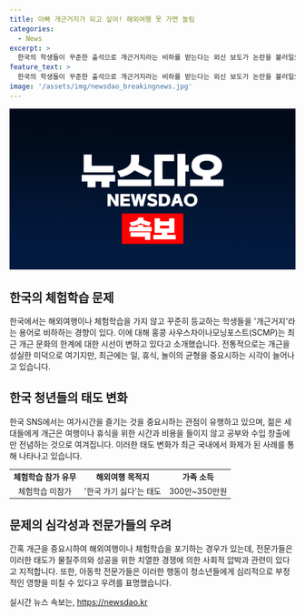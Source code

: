 ```yaml
---
title: 아빠 개근거지가 되고 싶어! 해외여행 못 가면 놀림
categories:
  - News
excerpt: >
  한국의 학생들이 꾸준한 출석으로 개근거지라는 비하를 받는다는 외신 보도가 논란을 불러일으키고 있다. 한국의 개근문화가 변화하고 있음을 지적하며, 개근으로 인해 여가시간이나 휴식을 즐기지 못하는 것을 비판하는 목소리가 커지고 있다. 한 국민은 아이의 해외여행을 위해 결국 자신의 여유 자금을 써야 했으며, 전문가들은 이러한 표현이 물질주의와 사회적 압박으로부터 나온 것으로 판단하고 있다. 아동학 전문가는 이러한 낙인이 평생 동안 남을 수 있다고 경고하고 있다.
feature_text: >
  한국의 학생들이 꾸준한 출석으로 개근거지라는 비하를 받는다는 외신 보도가 논란을 불러일으키고 있다. 한국의 개근문화가 변화하고 있음을 지적하며, 개근으로 인해 여가시간이나 휴식을 즐기지 못하는 것을 비판하는 목소리가 커지고 있다. 한 국민은 아이의 해외여행을 위해 결국 자신의 여유 자금을 써야 했으며, 전문가들은 이러한 표현이 물질주의와 사회적 압박으로부터 나온 것으로 판단하고 있다. 아동학 전문가는 이러한 낙인이 평생 동안 남을 수 있다고 경고하고 있다.
image: '/assets/img/newsdao_breakingnews.jpg'
---
```


<p><img src="/assets/img/newsdao_breakingnews.jpg" alt="implanttips 속보" /></p>

<h2 data-ke-size="size26">한국의 체험학습 문제</h2>

<p data-ke-size="size16">한국에서는 해외여행이나 체험학습을 가지 않고 꾸준히 등교하는 학생들을 '개근거지'라는 용어로 비하하는 경향이 있다. 이에 대해 홍콩 사우스차이나모닝포스트(SCMP)는 최근 개근 문화의 한계에 대한 시선이 변하고 있다고 소개했습니다. 전통적으로는 개근을 성실한 미덕으로 여기지만, 최근에는 일, 휴식, 놀이의 균형을 중요시하는 시각이 늘어나고 있습니다.</p>

<h2 data-ke-size="size26">한국 청년들의 태도 변화</h2>

<p data-ke-size="size16">한국 SNS에서는 여가시간을 즐기는 것을 중요시하는 관점이 유행하고 있으며, 젊은 세대들에게 개근은 여행이나 휴식을 위한 시간과 비용을 들이지 않고 공부와 수입 창출에만 전념하는 것으로 여겨집니다. 이러한 태도 변화가 최근 국내에서 화제가 된 사례를 통해 나타나고 있습니다.</p>

<table>
    <tr>
        <td style="text-align: center; height: 17px;"><b>체험학습 참가 유무</b></td>
        <td style="text-align: center; height: 17px;"><b>해외여행 목적지</b></td>
        <td style="text-align: center; height: 17px;"><b>가족 소득</b></td>
    </tr>
    <tr>
        <td style="text-align: center; height: 17px;">체험학습 미참가</td>
        <td style="text-align: center; height: 17px;">'한국 가기 싫다'는 태도</td>
        <td style="text-align: center; height: 17px;">300만~350만원</td>
    </tr>
</table>

<h2 data-ke-size="size26">문제의 심각성과 전문가들의 우려</h2>

<p data-ke-size="size16">간혹 개근을 중요시하여 해외여행이나 체험학습을 포기하는 경우가 있는데, 전문가들은 이러한 태도가 물질주의와 성공을 위한 치열한 경쟁에 의한 사회적 압박과 관련이 있다고 지적합니다. 또한, 아동학 전문가들은 이러한 행동이 청소년들에게 심리적으로 부정적인 영향을 미칠 수 있다고 우려를 표명했습니다.</p>
실시간 뉴스 속보는, <a href="https://newsdao.kr" rel="dofollow">https://newsdao.kr</a>


